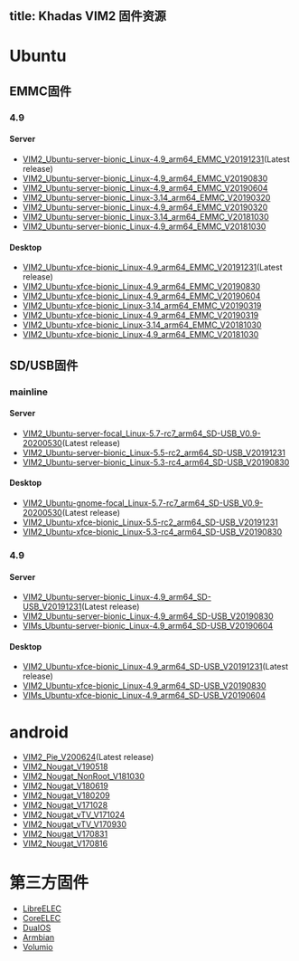 title: Khadas VIM2 固件资源
---

# Ubuntu

## EMMC固件

### 4.9

#### Server

* [VIM2_Ubuntu-server-bionic_Linux-4.9_arm64_EMMC_V20191231](https://dl.khadas.com/Firmware/VIM2/Ubuntu/EMMC/VIM2_Ubuntu-server-bionic_Linux-4.9_arm64_EMMC_V20191231.7z)(Latest release)
* [VIM2_Ubuntu-server-bionic_Linux-4.9_arm64_EMMC_V20190830](https://dl.khadas.com/Firmware/VIM2/Ubuntu/EMMC/VIM2_Ubuntu-server-bionic_Linux-4.9_arm64_EMMC_V20190830.7z)
* [VIM2_Ubuntu-server-bionic_Linux-4.9_arm64_EMMC_V20190604](https://dl.khadas.com/Firmware/VIM2/Ubuntu/EMMC/VIM2_Ubuntu-server-bionic_Linux-4.9_arm64_EMMC_V20190604.7z)
* [VIM2_Ubuntu-server-bionic_Linux-3.14_arm64_EMMC_V20190320](https://dl.khadas.com/Firmware/VIM2/Ubuntu/EMMC/VIM2_Ubuntu-server-bionic_Linux-3.14_arm64_EMMC_V20190320.7z)
* [VIM2_Ubuntu-server-bionic_Linux-4.9_arm64_EMMC_V20190320](https://dl.khadas.com/Firmware/VIM2/Ubuntu/EMMC/VIM2_Ubuntu-server-bionic_Linux-4.9_arm64_EMMC_V20190320.7z)
* [VIM2_Ubuntu-server-bionic_Linux-3.14_arm64_EMMC_V20181030](https://dl.khadas.com/Firmware/VIM2/Ubuntu/EMMC/VIM2_Ubuntu-server-bionic_Linux-3.14_arm64_EMMC_V20181030.7z)
* [VIM2_Ubuntu-server-bionic_Linux-4.9_arm64_EMMC_V20181030](https://dl.khadas.com/Firmware/VIM2/Ubuntu/EMMC/VIM2_Ubuntu-server-bionic_Linux-4.9_arm64_EMMC_V20181030.7z)

#### Desktop

* [VIM2_Ubuntu-xfce-bionic_Linux-4.9_arm64_EMMC_V20191231](https://dl.khadas.com/Firmware/VIM2/Ubuntu/EMMC/VIM2_Ubuntu-xfce-bionic_Linux-4.9_arm64_EMMC_V20191231.7z)(Latest release)
* [VIM2_Ubuntu-xfce-bionic_Linux-4.9_arm64_EMMC_V20190830](https://dl.khadas.com/Firmware/VIM2/Ubuntu/EMMC/VIM2_Ubuntu-xfce-bionic_Linux-4.9_arm64_EMMC_V20190830.7z)
* [VIM2_Ubuntu-xfce-bionic_Linux-4.9_arm64_EMMC_V20190604](https://dl.khadas.com/Firmware/VIM2/Ubuntu/EMMC/VIM2_Ubuntu-xfce-bionic_Linux-4.9_arm64_EMMC_V20190604.7z)
* [VIM2_Ubuntu-xfce-bionic_Linux-3.14_arm64_EMMC_V20190319](https://dl.khadas.com/Firmware/VIM2/Ubuntu/EMMC/VIM2_Ubuntu-xfce-bionic_Linux-3.14_arm64_EMMC_V20190319.7z)
* [VIM2_Ubuntu-xfce-bionic_Linux-4.9_arm64_EMMC_V20190319](https://dl.khadas.com/Firmware/VIM2/Ubuntu/EMMC/VIM2_Ubuntu-xfce-bionic_Linux-4.9_arm64_EMMC_V20190319.7z)
* [VIM2_Ubuntu-xfce-bionic_Linux-3.14_arm64_EMMC_V20181030](https://dl.khadas.com/Firmware/VIM2/Ubuntu/EMMC/VIM2_Ubuntu-xfce-bionic_Linux-3.14_arm64_EMMC_V20181030.7z)
* [VIM2_Ubuntu-xfce-bionic_Linux-4.9_arm64_EMMC_V20181030](https://dl.khadas.com/Firmware/VIM2/Ubuntu/EMMC/VIM2_Ubuntu-xfce-bionic_Linux-4.9_arm64_EMMC_V20181030.7z)

## SD/USB固件

### mainline

#### Server

* [VIM2_Ubuntu-server-focal_Linux-5.7-rc7_arm64_SD-USB_V0.9-20200530](https://dl.khadas.com/Firmware/VIM2/Ubuntu/SD_USB/VIM2_Ubuntu-server-focal_Linux-5.7-rc7_arm64_SD-USB_V0.9-20200530.7z)(Latest release)
* [VIM2_Ubuntu-server-bionic_Linux-5.5-rc2_arm64_SD-USB_V20191231](https://dl.khadas.com/Firmware/VIM2/Ubuntu/SD_USB/VIM2_Ubuntu-server-bionic_Linux-5.5-rc2_arm64_SD-USB_V20191231.7z)
* [VIM2_Ubuntu-server-bionic_Linux-5.3-rc4_arm64_SD-USB_V20190830](https://dl.khadas.com/Firmware/VIM2/Ubuntu/SD_USB/VIM2_Ubuntu-server-bionic_Linux-5.3-rc4_arm64_SD-USB_V20190830.7z)

#### Desktop

* [VIM2_Ubuntu-gnome-focal_Linux-5.7-rc7_arm64_SD-USB_V0.9-20200530](https://dl.khadas.com/Firmware/VIM2/Ubuntu/SD_USB/VIM2_Ubuntu-gnome-focal_Linux-5.7-rc7_arm64_SD-USB_V0.9-20200530.7z)(Latest release)
* [VIM2_Ubuntu-xfce-bionic_Linux-5.5-rc2_arm64_SD-USB_V20191231](https://dl.khadas.com/Firmware/VIM2/Ubuntu/SD_USB/VIM2_Ubuntu-xfce-bionic_Linux-5.5-rc2_arm64_SD-USB_V20191231.7z)
* [VIM2_Ubuntu-xfce-bionic_Linux-5.3-rc4_arm64_SD-USB_V20190830](https://dl.khadas.com/Firmware/VIM2/Ubuntu/SD_USB/VIM2_Ubuntu-xfce-bionic_Linux-5.3-rc4_arm64_SD-USB_V20190830.7z)

### 4.9

#### Server

* [VIM2_Ubuntu-server-bionic_Linux-4.9_arm64_SD-USB_V20191231](https://dl.khadas.com/Firmware/VIM2/Ubuntu/SD_USB/VIM2_Ubuntu-server-bionic_Linux-4.9_arm64_SD-USB_V20191231.7z)(Latest release)
* [VIM2_Ubuntu-server-bionic_Linux-4.9_arm64_SD-USB_V20190830](https://dl.khadas.com/Firmware/VIM2/Ubuntu/SD_USB/VIM2_Ubuntu-server-bionic_Linux-4.9_arm64_SD-USB_V20190830.7z)
* [VIMs_Ubuntu-server-bionic_Linux-4.9_arm64_SD-USB_V20190604](https://dl.khadas.com/Firmware/VIM2/Ubuntu/SD_USB/VIMs_Ubuntu-server-bionic_Linux-4.9_arm64_SD-USB_V20190604.7z)

#### Desktop

* [VIM2_Ubuntu-xfce-bionic_Linux-4.9_arm64_SD-USB_V20191231](https://dl.khadas.com/Firmware/VIM2/Ubuntu/SD_USB/VIM2_Ubuntu-xfce-bionic_Linux-4.9_arm64_SD-USB_V20191231.7z)(Latest release)
* [VIM2_Ubuntu-xfce-bionic_Linux-4.9_arm64_SD-USB_V20190830](https://dl.khadas.com/Firmware/VIM2/Ubuntu/SD_USB/VIM2_Ubuntu-xfce-bionic_Linux-4.9_arm64_SD-USB_V20190830.7z)
* [VIMs_Ubuntu-xfce-bionic_Linux-4.9_arm64_SD-USB_V20190604](https://dl.khadas.com/Firmware/VIM2/Ubuntu/SD_USB/VIMs_Ubuntu-xfce-bionic_Linux-4.9_arm64_SD-USB_V20190604.7z)

# android 

* [VIM2_Pie_V200624](https://dl.khadas.com/Firmware/VIM2/Android/Pie/VIM2_Pie_V200624.7z)(Latest release)
* [VIM2_Nougat_V190518](https://dl.khadas.com/Firmware/VIM2/Android/Nougat/VIM2_Nougat_V190518.7z)
* [VIM2_Nougat_NonRoot_V181030](https://dl.khadas.com/Firmware/VIM2/Android/Nougat/VIM2_Nougat_NonRoot_V181030.7z)
* [VIM2_Nougat_V180619](https://dl.khadas.com/Firmware/VIM2/Android/Nougat/VIM2_Nougat_V180619.7z)
* [VIM2_Nougat_V180209](http://www.mediafire.com/file/dzo82z1420pd3dy/VIM2_Nougat_V180209.7z)
* [VIM2_Nougat_V171028](http://www.mediafire.com/file/aopc62kcho6qhc4/VIM2_Nougat_V171028.7z)
* [VIM2_Nougat_vTV_V171024](https://dl.khadas.com/Firmware/VIM2/Android/Nougat/VIM2_Nougat_vTV_V171024.7z)
* [VIM2_Nougat_vTV_V170930](http://www.mediafire.com/file/lima1gs416g784k/VIM2_Nougat_V170930_DVB.7z)
* [VIM2_Nougat_V170831](http://www.mediafire.com/file/mv7z62nhm3yzfxd/VIM2_Nougat_V170831.7z)
* [VIM2_Nougat_V170816](http://www.mediafire.com/file/h56n59hxh0qfxc8/VIM2_Nougat_V170816.7z)

# 第三方固件

* [LibreELEC](https://libreelec.tv/)
* [CoreELEC](https://github.com/CoreELEC/CoreELEC/releases)
* [DualOS](https://dl.khadas.com/Firmware/VIM2/DualOS/EMMC/VIM2_DualOS_Nougat_Ubuntu-16.04_V180622.7z)
* [Armbian](https://yadi.sk/d/pHxaRAs-tZiei)
* [Volumio](https://yadi.sk/d/xbesnjYG3PETk5)
